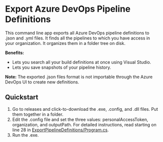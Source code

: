 # Export Azure DevOps Pipeline Definitions
This command line app exports all Azure DevOps pipeline definitions to .json and .yml files. It finds all the pipelines to which you have access in your organization. It organizes them in a folder tree on disk. 

**Benefits:** 
- Lets you search all your build definitions at once using Visual Studio.
- Lets you save snapshots of your pipeline history. 

**Note:** 
The exported .json files format is not importable through the Azure DevOps UI to create new definitions.

## Quickstart
1. Go to releases and click-to-download the .exe, .config, and .dll files. Put them together in a folder. 
1. Edit the .config file and set the three values: personalAccessToken, organization, and outputPath.
   For detailed instructions, read starting on line 28 in [ExportPipelineDefinitions/Program.cs](ExportPipelineDefinitions/Program.cs).
1. Run the .exe.
